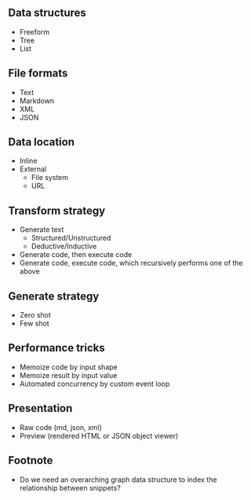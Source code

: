 ## Data structures

- Freeform
- Tree
- List

## File formats

- Text
- Markdown
- XML
- JSON

## Data location
- Inline
- External
  - File system
  - URL

## Transform strategy

- Generate text
  - Structured/Unstructured
  - Deductive/Inductive
- Generate code, then execute code
- Generate code, execute code, which recursively performs one of the above

## Generate strategy
- Zero shot
- Few shot

## Performance tricks
- Memoize code by input shape
- Memoize result by input value
- Automated concurrency by custom event loop

## Presentation

- Raw code (md, json, xml)
- Preview (rendered HTML or JSON object viewer)

## Footnote

- Do we need an overarching graph data structure to index the relationship between snippets?